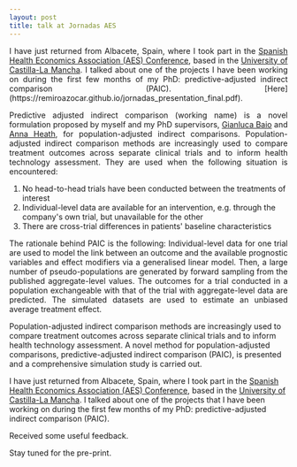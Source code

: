 ```yaml
---
layout: post
title: talk at Jornadas AES
---
```


<p align="justify">I have just returned from Albacete, Spain, where I took part in the <a href="http://www.aes.es/jornadas/en/">Spanish Health Economics Association (AES) Conference</a>, based in the <a href="https://www.uclm.es/">University of Castilla-La Mancha</a>. I talked about one of the projects I have been working on during the first few months of my PhD: predictive-adjusted indirect comparison (PAIC). [Here](https://remiroazocar.github.io/jornadas_presentation_final.pdf). </p>

<p align="justify">Predictive adjusted indirect comparison (working name) is a novel formulation proposed by myself and my PhD supervisors, <a href="http://statistica.it/gianluca/">Gianluca Baio</a> and <a href="https://sites.google.com/site/annaheathstats/">Anna Heath</a>, for population-adjusted indirect comparisons. Population-adjusted indirect comparison methods are increasingly used to compare treatment outcomes across separate clinical trials and to inform health technology assessment. They are used when the following situation is encountered:</p>

1. No head-to-head trials have been conducted between the treatments of interest
2. Individual-level data are available for an intervention, e.g. through the company's own trial, but unavailable for the other
3. There are cross-trial differences in patients' baseline characteristics

<p align="justify">The rationale behind PAIC is the following: Individual-level data for one trial are used to model the link between an outcome and the available prognostic variables and effect modifiers via a generalised linear model. Then, a large number of pseudo-populations are generated by forward sampling from the published aggregate-level values. The outcomes for a trial conducted in a population exchangeable with that of the trial with aggregate-level data are predicted. The simulated datasets are used to estimate an unbiased average treatment effect.</p>

Population-adjusted indirect comparison methods are increasingly used to compare treatment outcomes across separate clinical trials and to inform health technology assessment. A novel method for population-adjusted comparisons, predictive-adjusted indirect comparison (PAIC), is presented and a comprehensive simulation study is carried out.


I have just returned from Albacete, Spain, where I took part in the <a href="http://www.aes.es/jornadas/en/">Spanish Health Economics Association (AES) Conference</a>, based in the <a href="https://www.uclm.es/">University of Castilla-La Mancha</a>. I talked about one of the projects that I have been working on during the first few months of my PhD: predictive-adjusted indirect comparison (PAIC).</p>

Received some useful feedback. 

Stay tuned for the pre-print. 



